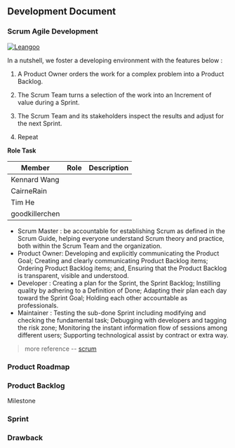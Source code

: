 ## Development Document

### Scrum Agile Development
[![Leangoo](https://www.leangoo.com/wp-content/uploads/2013/04/leangoo_logo_cn_340.png)](https://www.leangoo.com/kanban/project/go/237503#/board)

In a nutshell, we foster a developing environment with the features below :
1. A Product Owner orders the work for a complex problem into a Product Backlog.

2. The Scrum Team turns a selection of the work into an Increment of value during a Sprint.

3. The Scrum Team and its stakeholders inspect the results and adjust for the next Sprint.

4. Repeat

**Role Task**

|Member|Role|Description|
|--|------|------------------------------------|
|Kennard Wang|||
|CairneRain|||
|Tim He|||
|goodkillerchen|||

- Scrum Master : be accountable for establishing Scrum as defined in the Scrum Guide, helping everyone understand Scrum theory and practice, both within the Scrum Team and the organization.
- Product Owner: Developing and explicitly communicating the Product Goal;
Creating and clearly communicating Product Backlog items;
Ordering Product Backlog items; and,
Ensuring that the Product Backlog is transparent, visible and understood.
- Developer : Creating a plan for the Sprint, the Sprint Backlog;
Instilling quality by adhering to a Definition of Done;
Adapting their plan each day toward the Sprint Goal;
Holding each other accountable as professionals. 
- Maintainer : Testing the sub-done Sprint including modifying and checking the fundamental task;
Debugging with developers and tagging the risk zone;
Monitoring the instant information flow of sessions among different users;
Supporting technological assist by contract or extra way.
 
> more reference -- [scrum](https://scrumguides.org/scrum-guide.html)

### Product Roadmap

### Product Backlog
Milestone
### Sprint

### Drawback